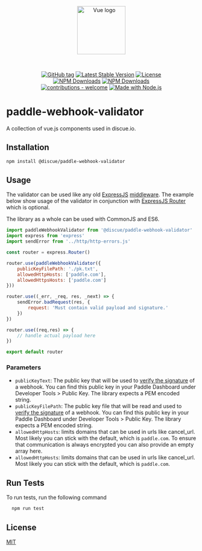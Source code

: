 
<p align="center">
<a href="https://www.discue.io/" target="_blank" rel="noopener noreferrer"><img width="128" src="https://www.discue.io/icons-fire-no-badge-square/web/icon-192.png" alt="Vue logo">
</a>
</p>

<br/>
<div align="center">

[![GitHub tag](https://img.shields.io/github/tag/discue/paddle-webhook-validator?include_prereleases=&sort=semver&color=blue)](https://github.com/discue/paddle-webhook-validator/releases/)
[![Latest Stable Version](https://img.shields.io/npm/v/@discue/paddle-webhook-validator.svg)](https://www.npmjs.com/package/@discue/paddle-webhook-validator)
[![License](https://img.shields.io/npm/l/@discue/paddle-webhook-validator.svg)](https://www.npmjs.com/package/@discue/paddle-webhook-validator)
<br/>
[![NPM Downloads](https://img.shields.io/npm/dt/@discue/paddle-webhook-validator.svg)](https://www.npmjs.com/package/@discue/paddle-webhook-validator)
[![NPM Downloads](https://img.shields.io/npm/dm/@discue/paddle-webhook-validator.svg)](https://www.npmjs.com/package/@discue/paddle-webhook-validator)
<br/>
[![contributions - welcome](https://img.shields.io/badge/contributions-welcome-blue)](/CONTRIBUTING.md "Go to contributions doc")
[![Made with Node.js](https://img.shields.io/badge/Node.js->=12-blue?logo=node.js&logoColor=white)](https://nodejs.org "Go to Node.js homepage")

</div>

# paddle-webhook-validator


A collection of vue.js components used in discue.io.

## Installation
```bash
npm install @discue/paddle-webhook-validator
```

## Usage
The validator can be used like any old [ExpressJS](https://expressjs.com/) [middleware](https://expressjs.com/en/guide/using-middleware.html). 
The example below show usage of the validator in conjunction with [ExpressJS Router](http://expressjs.com/en/5x/api.html#router) which is optional.

The library as a whole can be used with CommonJS and ES6.

```js
import paddleWebhookValidator from '@discue/paddle-webhook-validator'
import express from 'express'
import sendError from '../http/http-errors.js'

const router = express.Router()

router.use(paddleWebhookValidator({
    publicKeyFilePath: './pk.txt',
    allowedHttpHosts: ['paddle.com'],
    allowedHttpsHosts: ['paddle.com']
}))

router.use((_err, _req, res, _next) => {
    sendError.badRequest(res, {
        request: 'Must contain valid payload and signature.'
    })
})

router.use((req,res) => {
    // handle actual payload here
})

export default router
```

### Parameters
- `publicKeyText`: The public key that will be used to [verify the signature](https://developer.paddle.com/webhook-reference/ZG9jOjI1MzUzOTg2-verifying-webhooks) of a webhook. You can find this public key in your Paddle Dashboard under Developer Tools > Public Key. The library expects a PEM encoded string.
- `publicKeyFilePath`: The public key file that will be read and used to [verify the signature](https://developer.paddle.com/webhook-reference/ZG9jOjI1MzUzOTg2-verifying-webhooks) of a webhook. You can find this public key in your Paddle Dashboard under Developer Tools > Public Key. The library expects a PEM encoded string.
- `allowedHttpHosts`: limits domains that can be used in urls like cancel_url. Most likely you can stick with the default, which is `paddle.com`. To ensure that communication is always encrypted you can also provide an empty array here.
- `allowedHttpHosts`: limits domains that can be used in urls like cancel_url. Most likely you can stick with the default, which is `paddle.com`.

## Run Tests

To run tests, run the following command

```bash
  npm run test
```

## License

[MIT](https://choosealicense.com/licenses/mit/)

